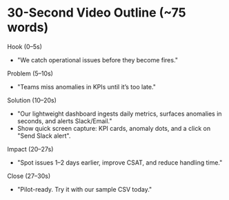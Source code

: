 # 30-Second Video Outline (~75 words)

Hook (0–5s)
- "We catch operational issues before they become fires."

Problem (5–10s)
- "Teams miss anomalies in KPIs until it’s too late."

Solution (10–20s)
- "Our lightweight dashboard ingests daily metrics, surfaces anomalies in seconds, and alerts Slack/Email."
- Show quick screen capture: KPI cards, anomaly dots, and a click on "Send Slack alert".

Impact (20–27s)
- "Spot issues 1–2 days earlier, improve CSAT, and reduce handling time."

Close (27–30s)
- "Pilot-ready. Try it with our sample CSV today."
